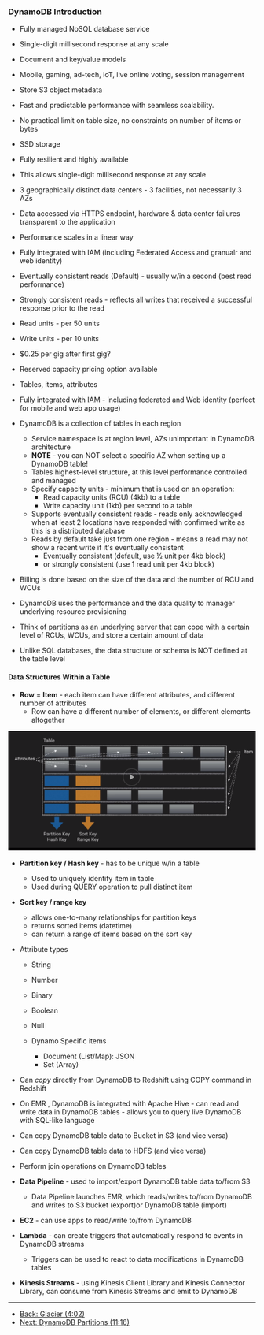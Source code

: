 ### DynamoDB Introduction

* Fully managed NoSQL database service 
* Single-digit millisecond response at any scale 
* Document and key/value models
* Mobile, gaming, ad-tech, IoT, live online voting, session management
* Store S3 object metadata
* Fast and predictable performance with seamless scalability. 
* No practical limit on table size, no constraints on number of items or bytes
* SSD storage
* Fully resilient and highly available
* This allows single-digit millisecond response at any scale
* 3 geographically distinct data centers - 3 facilities, not necessarily 3 AZs
* Data accessed via HTTPS endpoint, hardware & data center failures transparent to the application
* Performance scales in a linear way
* Fully integrated with IAM (including Federated Access and granualr and web identity)
* Eventually consistent reads (Default) - usually w/in a second (best read performance)
* Strongly consistent reads - reflects all writes that received a successful response prior to the read
* Read units - per 50 units
* Write units - per 10 units
* $0.25 per gig after first gig?
* Reserved capacity pricing option available
* Tables, items, attributes
* Fully integrated with IAM - including federated and Web identity (perfect for mobile and web app usage)

* DynamoDB is a collection of tables in each region
  * Service namespace is at region level, AZs unimportant in DynamoDB architecture
  * **NOTE** - you can NOT select a specific AZ when setting up a DynamoDB table!
  * Tables highest-level structure, at this level performance controlled and managed
  * Specify capacity units - minimum that is used on an operation:
    * Read capacity units (RCU) (4kb)  to a table
    * Write capacity unit (1kb) per second to a table
  * Supports eventually consistent reads - reads only acknowledged when at least 2 locations have responded with confirmed write as this is a distributed database
  * Reads by default take just from one region - means a read may not show a recent write if it's eventually consistent
    * Eventually consistent (default, use ½ unit per 4kb block) 
    * or strongly consistent (use 1 read unit per 4kb block)
* Billing is done based on the size of the data and the number of RCU and WCUs
* DynamoDB uses the performance and the data quality to manager underlying resource provisioning
* Think of partitions as an underlying server that can cope with a certain level of RCUs, WCUs, and store a certain amount of data

* Unlike SQL databases, the data structure or schema is NOT defined at the table level

#### Data Structures Within a Table

* **Row** = **Item** - each item can have different attributes, and different number of attributes
  * Row can have a different number of elements, or different elements altogether

![](DynamoDBTable.png)
* **Partition key / Hash key** - has to be unique w/in a table
  * Used to uniquely identify item in table
  * Used during QUERY operation to pull distinct item

* **Sort key / range key** 
  - allows one-to-many relationships for partition keys
  - returns sorted items (datetime)
  - can return a range of items based on the sort key

* Attribute types

    * String
    * Number
    * Binary
    * Boolean
    * Null

  * Dynamo Specific items
     * Document (List/Map): JSON
    * Set (Array)

* Can *copy* directly from DynamoDB to Redshift using COPY command in Redshift

* On EMR , DynamoDB is integrated with Apache Hive - can read and write data in DynamoDB tables - allows you to query live DynamoDB with SQL-like language

* Can copy DynamoDB table data to Bucket in S3 (and vice versa)

* Can copy DynamoDB table data to HDFS (and vice versa)

* Perform join operations on DynamoDB tables

* **Data Pipeline** - used to import/export DynamoDB table data to/from S3

    * Data Pipeline launches EMR, which reads/writes to/from DynamoDB and writes to S3 bucket  (export)or DynamoDB table (import)

* **EC2** - can use apps to read/write to/from DynamoDB

* **Lambda** - can create triggers that automatically respond to events in DynamoDB streams
  * Triggers can be used to react to data modifications in DynamoDB tables

* **Kinesis Streams** - using Kinesis Client Library and Kinesis Connector Library, can consume from Kinesis Streams and emit to DynamoDB

---


* [Back: Glacier (4:02)](Glacier.md)
* [Next: DynamoDB Partitions (11:16)](DynamoDB_Partitions.md)
